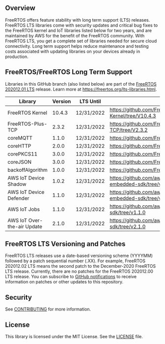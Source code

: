 ## Overview
FreeRTOS offers feature stability with long term support (LTS) releases. FreeRTOS LTS libraries come with security updates and critical bug fixes to the FreeRTOS kernel and IoT libraries listed below for two years, and are maintained by AWS for the benefit of the FreeRTOS community. With FreeRTOS LTS, you get a complete set of libraries needed for secure cloud connectivity. Long term support helps reduce maintenance and testing costs associated with updating libraries on your devices already in production.

## FreeRTOS/FreeRTOS Long Term Support

Libraries in this GitHub branch (also listed below) are part of the [FreeRTOS 202012.01 LTS](https://github.com/FreeRTOS/FreeRTOS-LTS/tree/202012-LTS) release. Learn more at https://freertos.org/lts-libraries.html.

| Library                     | Version | LTS Until  | LTS Repo URL                                                                |
|-------------------------    |---------|------------|---------------------------------------------------------------------------  |
| FreeRTOS Kernel             | 10.4.3  | 12/31/2022 | https://github.com/FreeRTOS/FreeRTOS-Kernel/tree/V10.4.3                    |
| FreeRTOS-Plus-TCP           | 2.3.2   | 12/31/2022 | https://github.com/FreeRTOS/FreeRTOS-Plus-TCP/tree/V2.3.2                   |
| coreMQTT                    | 1.1.0   | 12/31/2022 | https://github.com/FreeRTOS/coreMQTT/tree/v1.1.0                            |
| coreHTTP                    | 2.0.0   | 12/31/2022 | https://github.com/FreeRTOS/coreHTTP/tree/v2.0.0                            |
| corePKCS11                  | 3.0.0   | 12/31/2022 | https://github.com/FreeRTOS/corePKCS11/tree/v3.0.0                          |
| coreJSON                    | 3.0.0   | 12/31/2022 | https://github.com/FreeRTOS/coreJSON/tree/v3.0.0                            |
| backoffAlgorithm            | 1.0.0   | 12/31/2022 | https://github.com/FreeRTOS/backoffAlgorithm/tree/v1.0.0                    |
| AWS IoT Device Shadow       | 1.0.2   | 12/31/2022 | https://github.com/aws/Device-Shadow-for-AWS-IoT-embedded-sdk/tree/v1.0.2   |
| AWS IoT Device Defender     | 1.1.0   | 12/31/2022 | https://github.com/aws/Device-Defender-for-AWS-IoT-embedded-sdk/tree/v1.1.0 |
| AWS IoT Jobs                | 1.1.0   | 12/31/2022 | https://github.com/aws/Jobs-for-AWS-IoT-embedded-sdk/tree/v1.1.0            |
| AWS IoT Over-the-air Update | 2.1.0   | 12/31/2022 | https://github.com/aws/ota-for-aws-iot-embedded-sdk/tree/v2.1.0             |

## FreeRTOS LTS Versioning and Patches

FreeRTOS LTS releases use a date-based versioning scheme (YYYYMM) followed by a patch sequential number (.XX). For example, FreeRTOS 202012.02 LTS means the second patch to the December-2020 FreeRTOS LTS release. Currently, there are no patches for the FreeRTOS 202012.00 LTS release. You can subscribe to [GitHub notifications](https://docs.github.com/en/free-pro-team@latest/github/managing-subscriptions-and-notifications-on-github/about-notifications) to receive information on patches or other updates to this repository.   

## Security

See [CONTRIBUTING](CONTRIBUTING.md#security-issue-notifications) for more information.

## License

This library is licensed under the MIT License. See the [LICENSE](LICENSE.md) file.


